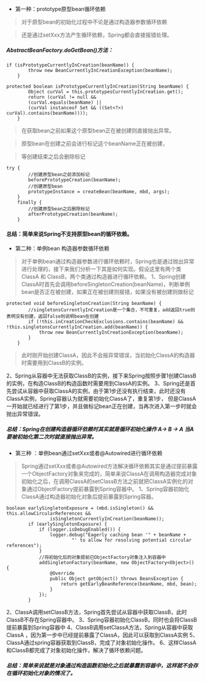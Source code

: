 + 第一种：prototype原型bean循环依赖
> 对于原型bean的初始化过程中不论是通过构造器参数循环依赖

> 还是通过setXxx方法产生循环依赖，Spring都会直接报错处理。


##### AbstractBeanFactory.doGetBean()方法：

    if (isPrototypeCurrentlyInCreation(beanName)) {
    		throw new BeanCurrentlyInCreationException(beanName);
    	}

    protected boolean isPrototypeCurrentlyInCreation(String beanName) {
    		Object curVal = this.prototypesCurrentlyInCreation.get();
    		return (curVal != null &&
    		(curVal.equals(beanName) ||
    		(curVal instanceof Set && ((Set<?>) curVal).contains(beanName))));
    	}

>在获取bean之前如果这个原型bean正在被创建则直接抛出异常。

>原型bean在创建之前会进行标记这个beanName正在被创建，

>等创建结束之后会删除标记

    try {
    		//创建原型bean之前添加标记
    		beforePrototypeCreation(beanName);
    		//创建原型bean
    		prototypeInstance = createBean(beanName, mbd, args);
    	}
    	finally {
    		//创建原型bean之后删除标记
    		afterPrototypeCreation(beanName);
    	}

#### 总结：简单来说Spring不支持原型bean的循环依赖。

+ 第二种：单例bean 构造器参数循环依赖
>对于单例bean通过构造器参数进行循环依赖时，Spring也是通过抛出异常进行处理的，接下来我们分析一下其是如何实现。假设这里有两个类ClassA 和 ClassB，两个类通过构造器进行循环依赖。
1、Spring创建ClassA时首先会调用beforeSingletonCreation(beanName)，判断单例bean是否正在被创建，如果正在被创建则报错，如果没有被创建则做标记

    protected void beforeSingletonCreation(String beanName) {
    		//singletonsCurrentlyInCreation是一个集合，不可重复，add返回true则表明没有创建，返回false则说明bean在创建
    		if (!this.inCreationCheckExclusions.contains(beanName) && !this.singletonsCurrentlyInCreation.add(beanName)) {
    			throw new BeanCurrentlyInCreationException(beanName);
    		}
    	}

>此时刚开始创建ClassA，因此不会报异常错误，当初始化ClassA的构造器时需要用到ClassB的实例。

2、Spring从容器中无法获取ClassB的实例，接下来Spring按照步骤1创建ClassB的实例，在构造ClassB的构造函数时需要用到ClassA的实例。
3、Spring还是首先尝试从容器中获取ClassA的实例，由于第1步还没有执行结束，此时还没有ClassA实例，Spring容器认为就需要初始化ClassA了，重复第1步，
但是ClassA一开始就已经进行了第1步，并且做标记bean正在创建，当再次进入第一步时就会抛出异常错误。

##### 总结：Spring在创建构造器循环依赖时其实就是循环初始化操作 A-> B -> A  当A要被初始化第二次时就直接抛出异常。

+ 第三种 ：单例bean通过setXxx或者@Autowired进行循环依赖
>Spring通过setXxx或者@Autowired方法解决循环依赖其实是通过提前暴露一个ObjectFactory对象来完成的，简单来说ClassA在调用构造器完成对象初始化之后，在调用ClassA的setClassB方法之前就把ClassA实例化的对象通过ObjectFactory提前暴露到Spring容器中。
1、Spring容器初始化ClassA通过构造器初始化对象后提前暴露到Spring容器。

    boolean earlySingletonExposure = (mbd.isSingleton() && this.allowCircularReferences &&
    				isSingletonCurrentlyInCreation(beanName));
    		if (earlySingletonExposure) {
    			if (logger.isDebugEnabled()) {
    				logger.debug("Eagerly caching bean '" + beanName +
    						"' to allow for resolving potential circular references");
    			}
    			//将初始化后的对象提前已ObjectFactory对象注入到容器中
    			addSingletonFactory(beanName, new ObjectFactory<Object>() {
    				@Override
    				public Object getObject() throws BeansException {
    					return getEarlyBeanReference(beanName, mbd, bean);
    				}
    			});
    		}

2、ClassA调用setClassB方法，Spring首先尝试从容器中获取ClassB，此时ClassB不存在Spring容器中。
3、Spring容器初始化ClassB，同时也会将ClassB提前暴露到Spring容器中
4、ClassB调用setClassA方法，Spring从容器中获取ClassA ，因为第一步中已经提前暴露了ClassA，因此可以获取到ClassA实例
5、ClassA通过spring容器获取到ClassB，完成了对象初始化操作。
6、这样ClassA和ClassB都完成了对象初始化操作，解决了循环依赖问题。


##### 总结：简单来说就是对象通过构造函数初始化之后就暴露到容器中，这样就不会存在循环初始化对象的情况了。